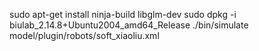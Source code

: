 sudo apt-get install ninja-build libglm-dev
sudo dpkg -i biulab_2.14.8+Ubuntu2004_amd64_Release
./bin/simulate model/plugin/robots/soft_xiaoliu.xml
